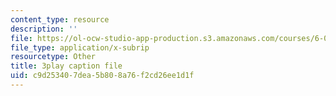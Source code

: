 ```yaml
---
content_type: resource
description: ''
file: https://ol-ocw-studio-app-production.s3.amazonaws.com/courses/6-004-computation-structures-spring-2017/c9d253407dea5b808a76f2cd26ee1d1f_v2X-sTKCVMs.srt
file_type: application/x-subrip
resourcetype: Other
title: 3play caption file
uid: c9d25340-7dea-5b80-8a76-f2cd26ee1d1f
---
```

